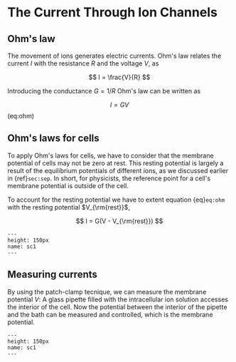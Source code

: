 # The Current Through Ion Channels

## Ohm's law
The movement of ions generates electric currents. Ohm's law relates the current $I$ with the resistance $R$ and the voltage $V$, as

$$
I = \frac{V}{R}
$$

Introducing the conductance $G=1/R$ Ohm's law can be written as

$$
I = G V
$$ (eq:ohm)

## Ohm's laws for cells

To apply Ohm's laws for cells, we have to consider that the membrane potential of cells may not be zero at rest. This resting potential is largely a result of the equilibrium potentials of different ions, as we discussed earlier in {ref}`sec:sep`. In short, for physicists, the reference point for a cell's membrane potential is outside of the cell.     

To account for the resting potential we have to extent equation {eq}`eq:ohm` with the resting potential $V_{\rm{rest}}$,

$$
I = G(V - V_{\rm{rest}})
$$

```{figure} current.png
---
height: 150px
name: sc1
---
```
## Measuring currents
By using the patch-clamp tecnique, we can measure the membrane potential $V$: A glass pipette filled with the intracellular ion solution accesses the interior of the cell. Now the potential between the interior of the pipette and the bath can be measured and controlled, which is the membrane potential.

```{figure} amp.png
---
height: 150px
name: sc1
---
```